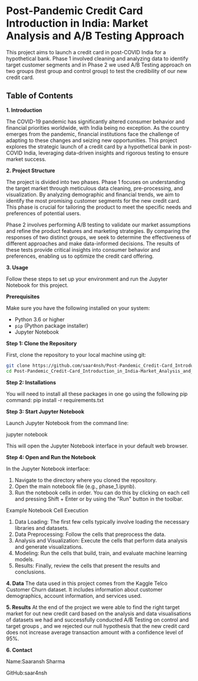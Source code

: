# Post-Pandemic Credit Card Introduction in India: Market Analysis and A/B Testing Approach

This project aims to launch a credit card in post-COVID India for a hypothetical bank. 
Phase 1 involved cleaning and analyzing data to identify target customer segments and in 
Phase 2 we used A/B Testing approach on two groups (test group and control group) to test 
the credibility of our new credit card.


## Table of Contents

**1. Introduction**

The COVID-19 pandemic has significantly altered consumer behavior and financial priorities worldwide, with India being no exception. 
As the country emerges from the pandemic, financial institutions face the challenge of adapting to these changes and seizing new 
opportunities. This project explores the strategic launch of a credit card by a hypothetical bank in post-COVID India, leveraging 
data-driven insights and rigorous testing to ensure market success.

**2. Project Structure**

The project is divided into two phases. Phase 1 focuses on understanding the target market through meticulous data cleaning, 
pre-processing, and visualization. By analyzing demographic and financial trends, we aim to identify the most promising customer 
segments for the new credit card. This phase is crucial for tailoring the product to meet the specific needs and preferences of 
potential users.

Phase 2 involves performing A/B testing to validate our market assumptions and refine the product features and marketing strategies. 
By comparing the responses of two distinct groups, we seek to determine the effectiveness of different approaches and make data-informed
decisions. The results of these tests provide critical insights into consumer behavior and preferences, enabling us to optimize the 
credit card offering.

**3. Usage**

Follow these steps to set up your environment and run the Jupyter Notebook for this project.

**Prerequisites**

Make sure you have the following installed on your system:

- Python 3.6 or higher
- `pip` (Python package installer)
- Jupyter Notebook

**Step 1: Clone the Repository**

First, clone the repository to your local machine using git:

```bash
git clone https://github.com/saar4nsh/Post-Pandemic_Credit-Card_Introduction_in_India-Market_Analysis_and_A-B_Testing_Approach.git
cd Post-Pandemic_Credit-Card_Introduction_in_India-Market_Analysis_and_A-B_Testing_Approach
```

**Step 2: Installations**

You will need to install all these packages in one go using the following pip command:
pip install -r requirements.txt

**Step 3: Start Jupyter Notebook**

Launch Jupyter Notebook from the command line:

jupyter notebook

This will open the Jupyter Notebook interface in your default web browser.

**Step 4: Open and Run the Notebook**

In the Jupyter Notebook interface:

1. Navigate to the directory where you cloned the repository.
2. Open the main notebook file (e.g., phase_1.ipynb).
3. Run the notebook cells in order. You can do this by clicking on each cell and pressing Shift + Enter or by using the "Run" button 
in the toolbar.

Example Notebook Cell Execution

1. Data Loading: The first few cells typically involve loading the necessary libraries and datasets.
2. Data Preprocessing: Follow the cells that preprocess the data.
3. Analysis and Visualization: Execute the cells that perform data analysis and generate visualizations.
4. Modeling: Run the cells that build, train, and evaluate machine learning models.
5. Results: Finally, review the cells that present the results and conclusions.

**4. Data**
The data used in this project comes from the Kaggle Telco Customer Churn dataset. It includes information about customer demographics, 
account information, and services used.

**5. Results**
At the end of the project we were able to find the right target market for out new credit card based on the analysis and data visualisations of datasets we had and 
successfully conducted A/B Testing on control and target groups , and we rejected our null hypothesis that the new credit card does not
increase average transaction amount with a confidence level of 95%.

**6. Contact**

Name:Saaransh Sharma

GitHub:saar4nsh



